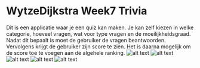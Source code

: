 # WytzeDijkstra Week7 Trivia
Dit is een applicatie waar je een quiz kan maken. Je kan zelf kiezen in welke categorie, hoeveel vragen, wat voor type vragen en de moeilijkheidsgraad.
Nadat dit bepaalt is moet de gebruiker de vragen beantwoorden. Vervolgens krijgt de gebruiker zijn score te zien. Het is daarna mogelijk om de score toe te voegen aan de algehele ranking.
![alt text](https://github.com/wytzz/WytzeDijkstra-Week7-Trivia/blob/master/doc/Schermafbeelding%202018-12-17%20om%2023.04.35.png)
![alt text](https://github.com/wytzz/WytzeDijkstra-Week7-Trivia/blob/master/doc/Schermafbeelding%202018-12-17%20om%2023.04.42.png)
![alt text](https://github.com/wytzz/WytzeDijkstra-Week7-Trivia/blob/master/doc/Schermafbeelding%202018-12-17%20om%2023.04.50.png)
![alt text](https://github.com/wytzz/WytzeDijkstra-Week7-Trivia/blob/master/doc/Schermafbeelding%202018-12-17%20om%2023.05.18.png)
![alt text](https://github.com/wytzz/WytzeDijkstra-Week7-Trivia/blob/master/doc/Schermafbeelding%202018-12-17%20om%2023.05.41.png)
